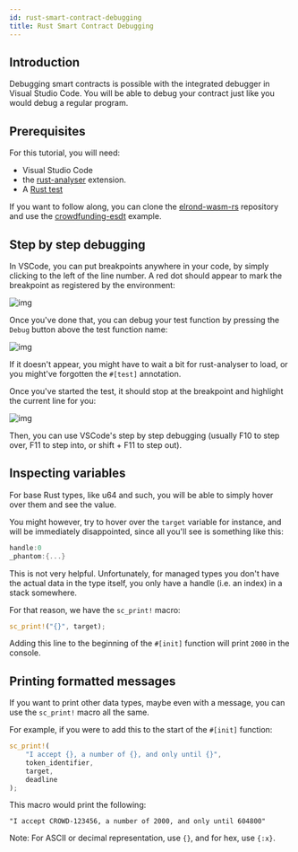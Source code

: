 ```yaml
---
id: rust-smart-contract-debugging
title: Rust Smart Contract Debugging
---
```

## Introduction

Debugging smart contracts is possible with the integrated debugger in Visual Studio Code. You will be able to debug your contract just like you would debug a regular program.
## Prerequisites

For this tutorial, you will need:
- Visual Studio Code  
- the [rust-analyser](https://marketplace.visualstudio.com/items?itemName=matklad.rust-analyzer) extension.  
- A [Rust test](rust-testing-framework.md)

If you want to follow along, you can clone the [elrond-wasm-rs](https://github.com/ElrondNetwork/elrond-wasm-rs) repository and use the [crowdfunding-esdt](https://github.com/ElrondNetwork/elrond-wasm-rs/tree/master/contracts/examples/crowdfunding-esdt) example.  

## Step by step debugging

In VSCode, you can put breakpoints anywhere in your code, by simply clicking to the left of the line number. A red dot should appear to mark the breakpoint as registered by the environment:

![img](/developers/rust-sc-debugging/breakpoint_setup.png)

Once you've done that, you can debug your test function by pressing the `Debug` button above the test function name:

![img](/developers/rust-sc-debugging/start_test.png)

If it doesn't appear, you might have to wait a bit for rust-analyser to load, or you might've forgotten the `#[test]` annotation.  

Once you've started the test, it should stop at the breakpoint and highlight the current line for you:

![img](/developers/rust-sc-debugging/first_step_debugging.png)

Then, you can use VSCode's step by step debugging (usually F10 to step over, F11 to step into, or shift + F11 to step out).

## Inspecting variables

For base Rust types, like u64 and such, you will be able to simply hover over them and see the value.

You might however, try to hover over the `target` variable for instance, and will be immediately disappointed, since all you'll see is something like this:

```rust
handle:0
_phantom:{...}
```

This is not very helpful. Unfortunately, for managed types you don't have the actual data in the type itself, you only have a handle (i.e. an index) in a stack somewhere. 

For that reason, we have the `sc_print!` macro:

```rust
sc_print!("{}", target);
```

Adding this line to the beginning of the `#[init]` function will print `2000` in the console.

## Printing formatted messages

If you want to print other data types, maybe even with a message, you can use the `sc_print!` macro all the same.

For example, if you were to add this to the start of the `#[init]` function:
```rust
sc_print!(
    "I accept {}, a number of {}, and only until {}",
    token_identifier,
    target,
    deadline
);
```

This macro would print the following: 

`"I accept CROWD-123456, a number of 2000, and only until 604800"`

Note: For ASCII or decimal representation, use `{}`, and for hex, use `{:x}`.  
